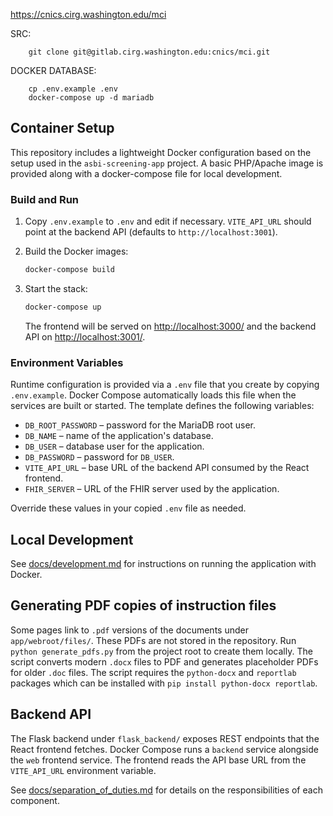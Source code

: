 https://cnics.cirg.washington.edu/mci

SRC:

        git clone git@gitlab.cirg.washington.edu:cnics/mci.git

DOCKER DATABASE:

        cp .env.example .env
        docker-compose up -d mariadb

## Container Setup

This repository includes a lightweight Docker configuration based on the setup used in the `asbi-screening-app` project. A basic PHP/Apache image is provided along with a docker-compose file for local development.

### Build and Run

1. Copy `.env.example` to `.env` and edit if necessary. `VITE_API_URL` should
   point at the backend API (defaults to `http://localhost:3001`).
2. Build the Docker images:

   ```bash
   docker-compose build
   ```

3. Start the stack:

   ```bash
   docker-compose up
   ```

   The frontend will be served on <http://localhost:3000/> and the backend API
   on <http://localhost:3001/>.

### Environment Variables

Runtime configuration is provided via a `.env` file that you create by
copying `.env.example`. Docker Compose automatically loads this file when the
services are built or started. The template defines the following variables:

- `DB_ROOT_PASSWORD` – password for the MariaDB root user.
- `DB_NAME` – name of the application's database.
- `DB_USER` – database user for the application.
- `DB_PASSWORD` – password for `DB_USER`.
- `VITE_API_URL` – base URL of the backend API consumed by the React frontend.
- `FHIR_SERVER` – URL of the FHIR server used by the application.

Override these values in your copied `.env` file as needed.

## Local Development

See [docs/development.md](docs/development.md) for instructions on running the application with Docker.

## Generating PDF copies of instruction files

Some pages link to `.pdf` versions of the documents under `app/webroot/files/`.
These PDFs are not stored in the repository. Run `python generate_pdfs.py` from
the project root to create them locally. The script converts modern `.docx`
files to PDF and generates placeholder PDFs for older `.doc` files.
The script requires the `python-docx` and `reportlab` packages which can be
installed with `pip install python-docx reportlab`.



## Backend API

The Flask backend under `flask_backend/` exposes REST endpoints that the React frontend fetches. Docker Compose runs a `backend` service alongside the `web` frontend service. The frontend reads the API base URL from the `VITE_API_URL` environment variable.

See [docs/separation_of_duties.md](docs/separation_of_duties.md) for details on the responsibilities of each component.
